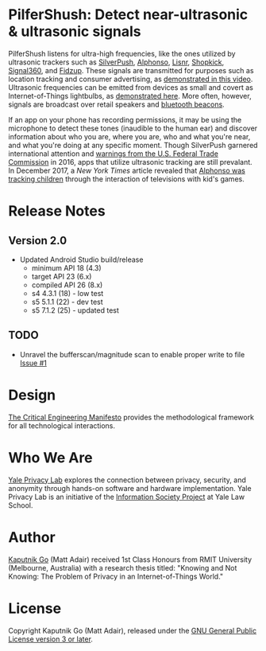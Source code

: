 # PilferShush: Detect near-ultrasonic &amp; ultrasonic signals

PilferShush listens for ultra-high frequencies, like the ones utilized by ultrasonic trackers such as [SilverPush](https://reports.exodus-privacy.eu.org/trackers/80/), [Alphonso](https://reports.exodus-privacy.eu.org/trackers/82/), [Lisnr](https://reports.exodus-privacy.eu.org/trackers/79/), [Shopkick](https://reports.exodus-privacy.eu.org/trackers/81/), [Signal360](https://reports.exodus-privacy.eu.org/trackers/86/), and [Fidzup](https://reports.exodus-privacy.eu.org/trackers/2/).  These signals are transmitted for purposes such as location tracking and consumer advertising, as [demonstrated in this video](https://www.youtube.com/watch?v=Xweq1eF_eP4).  Ultrasonic frequencies can be emitted from devices as small and covert as Internet-of-Things lightbulbs, as [demonstrated here](https://vimeo.com/183291077).  More often, however, signals are broadcast over retail speakers and [bluetooth beacons](https://hackaday.com/2017/05/04/ultrasonic-tracking-beacons/).

If an app on your phone has recording permissions, it may be using the microphone to detect these tones (inaudible to the human ear) and discover information about who you are, where you are, who and what you're near, and what you're doing at any specific moment.  Though SilverPush garnered international attention and [warnings from the U.S. Federal Trade Commission](https://www.ftc.gov/news-events/press-releases/2016/03/ftc-issues-warning-letters-app-developers-using-silverpush-code) in 2016, apps that utilize ultrasonic tracking are still prevalant.  In December 2017, a _New York Times_ article revealed that [Alphonso was tracking children](https://www.nytimes.com/2017/12/28/business/media/alphonso-app-tracking.html) through the interaction of televisions with kid's games.


# Release Notes

## Version 2.0
* Updated Android Studio build/release
  * minimum API 18 (4.3)
  * target API 23 (6.x)
  * compiled API 26 (8.x) 
  * s4 4.3.1 (18) - low test
  * s5 5.1.1 (22) - dev test
  * s5 7.1.2 (25) - updated test

## TODO
* Unravel the bufferscan/magnitude scan to enable proper write to file [Issue #1](https://github.com/YalePrivacyLab/PilferShush_prod/issues/1)

# Design
[The Critical Engineering Manifesto](https://criticalengineering.org/) provides the methodological framework for all technological interactions.

# Who We Are
[Yale Privacy Lab](https://privacylab.yale.edu) explores the connection between privacy, security, and anonymity through hands-on software and hardware implementation. Yale Privacy Lab is an initiative of the [Information Society Project](https://www.law.yale.edu/isp) at Yale Law School.

# Author
[Kaputnik Go](https://github.com/kaputnikGo) (Matt Adair) received 1st Class Honours from RMIT University (Melbourne, Australia) with a research thesis titled: "Knowing and Not Knowing: The Problem of Privacy in an Internet-of-Things World."

# License
Copyright Kaputnik Go (Matt Adair), released under the [GNU General Public License version 3 or later](https://www.gnu.org/licenses/gpl-3.0.en.html).
